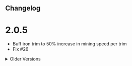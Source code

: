 ## Changelog

# 2.0.5
- Buff iron trim to 50% increase in mining speed per trim
- Fix #26

<details>
<summary>Older Versions</summary>

# 2.0.4
- Fix effects not applying to vanilla materials

# 2.0.3
- Fix more translation issues

# 2.0.2
- Fix spelling mistake in the translations

</details>
